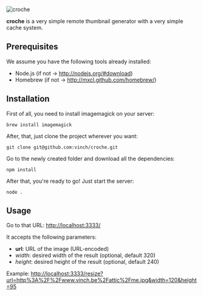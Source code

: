 ![croche](https://raw.github.com/vinch/croche/master/croche.png)

**croche** is a very simple remote thumbnail generator with a very simple cache system.

## Prerequisites

We assume you have the following tools already installed:

- Node.js (if not → http://nodejs.org/#download)
- Homebrew (if not → http://mxcl.github.com/homebrew/)

## Installation

First of all, you need to install imagemagick on your server:

    brew install imagemagick

After, that, just clone the project wherever you want:

    git clone git@github.com:vinch/croche.git

Go to the newly created folder and download all the dependencies:

    npm install

After that, you're ready to go! Just start the server:

    node .

## Usage

Go to that URL: [http://localhost:3333/](http://localhost:3333/)

It accepts the following parameters:

- **url**: URL of the image (URL-encoded)
- *width*: desired width of the result (optional, default 320)
- *height*: desired height of the result (optional, default 240)

Example: [http://localhost:3333/resize?url=http%3A%2F%2Fwww.vinch.be%2Fattic%2Fme.jpg&width=120&height=95](http://localhost:3333/resize?url=http%3A%2F%2Fwww.vinch.be%2Fattic%2Fme.jpg&width=120&height=95)